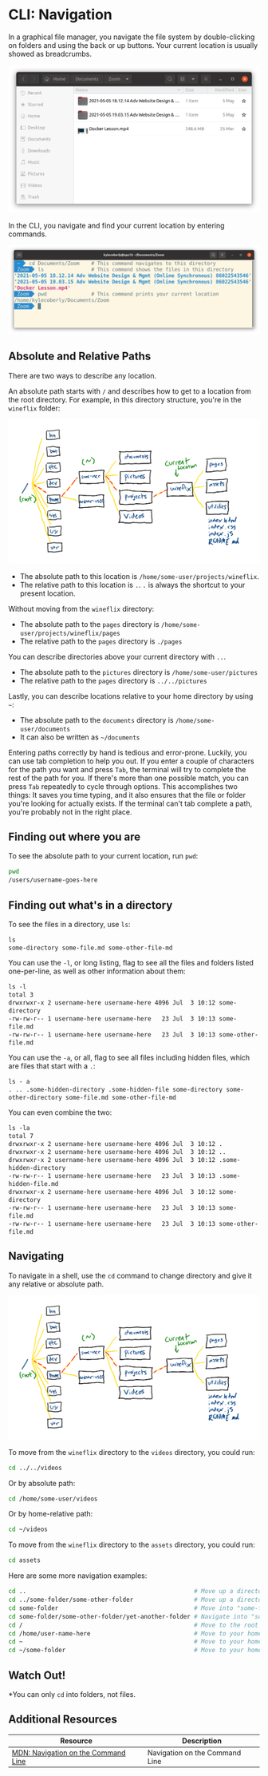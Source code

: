 # CLI: Navigation

In a graphical file manager, you navigate the file system by double-clicking on folders and using the back or up buttons. Your current location is usually showed as breadcrumbs.

![Graphical file manager](assets/file-manager.png)

In the CLI, you navigate and find your current location by entering commands.

![CLI file management](assets/cli.png)

## Absolute and Relative Paths

There are two ways to describe any location.

An absolute path starts with `/` and describes how to get to a location from the root directory. For example, in this directory structure, you're in the `wineflix` folder:

![Directory structure](assets/cli-navigation-1.png)

* The absolute path to this location is `/home/some-user/projects/wineflix`.
* The relative path to this location is `.`. `.` is always the shortcut to your present location.

Without moving from the `wineflix` directory:

* The absolute path to the `pages` directory is `/home/some-user/projects/wineflix/pages`
* The relative path to the `pages` directory is `./pages`

You can describe directories above your current directory with `..`.

* The absolute path to the `pictures` directory is `/home/some-user/pictures`
* The relative path to the `pages` directory is `../../pictures`

Lastly, you can describe locations relative to your home directory by using `~`:

* The absolute path to the `documents` directory is `/home/some-user/documents`
* It can also be written as `~/documents`

Entering paths correctly by hand is tedious and error-prone. Luckily, you can use tab completion to help you out. If you enter a couple of characters for the path you want and press `Tab`, the terminal will try to complete the rest of the path for you. If there's more than one possible match, you can press `Tab` repeatedly to cycle through options. This accomplishes two things: It saves you time typing, and it also ensures that the file or folder you're looking for actually exists. If the terminal can't tab complete a path, you're probably not in the right place.

## Finding out where you are

To see the absolute path to your current location, run `pwd`:

```bash
pwd
/users/username-goes-here
```

## Finding out what's in a directory

To see the files in a directory, use `ls`:

```
ls
some-directory some-file.md some-other-file-md
```

You can use the `-l`, or long listing, flag to see all the files and folders listed one-per-line, as well as other information about them:

```
ls -l
total 3
drwxrwxr-x 2 username-here username-here 4096 Jul  3 10:12 some-directory
-rw-rw-r-- 1 username-here username-here   23 Jul  3 10:13 some-file.md
-rw-rw-r-- 1 username-here username-here   23 Jul  3 10:13 some-other-file.md
```

You can use the `-a`, or all, flag to see all files including hidden files, which are files that start with a `.`:

```
ls - a
. .. .some-hidden-directory .some-hidden-file some-directory some-other-directory some-file.md some-other-file-md
```

You can even combine the two:

```
ls -la
total 7
drwxrwxr-x 2 username-here username-here 4096 Jul  3 10:12 .
drwxrwxr-x 2 username-here username-here 4096 Jul  3 10:12 ..
drwxrwxr-x 2 username-here username-here 4096 Jul  3 10:12 .some-hidden-directory
-rw-rw-r-- 1 username-here username-here   23 Jul  3 10:13 .some-hidden-file.md
drwxrwxr-x 2 username-here username-here 4096 Jul  3 10:12 some-directory
-rw-rw-r-- 1 username-here username-here   23 Jul  3 10:13 some-file.md
-rw-rw-r-- 1 username-here username-here   23 Jul  3 10:13 some-other-file.md
```

## Navigating

To navigate in a shell, use the `cd` command to change directory and give it any relative or absolute path.

![Directory structure](assets/cli-navigation-1.png)

To move from the `wineflix` directory to the `videos` directory, you could run:

```bash
cd ../../videos
```

Or by absolute path:

```bash
cd /home/some-user/videos
```

Or by home-relative path:

```bash
cd ~/videos
```

To move from the `wineflix` directory to the `assets` directory, you could run:

```bash
cd assets
```

Here are some more navigation examples:

```bash
cd ..                                               # Move up a directory
cd ../some-folder/some-other-folder                 # Move up a directory, then into "some-folder", then "some-other-folder."
cd some-folder                                      # Move into "some-folder"
cd some-folder/some-other-folder/yet-another-folder # Navigate into "some-folder", then "some-other-folder", then "yet-another-folder"
cd /                                                # Move to the root directory
cd /home/user-name-here                             # Move to your home directory
cd ~                                                # Move to your home directory
cd ~/some-folder                                    # Move to your home directory, then "some-folder"
```

## Watch Out!

*You can only `cd` into folders, not files.

## Additional Resources

| Resource | Description |
| --- | --- |
| [MDN: Navigation on the Command Line](https://developer.mozilla.org/en-US/docs/Learn/Tools_and_testing/Understanding_client-side_tools/Command_line#navigation_on_the_command_line) | Navigation on the Command Line |
